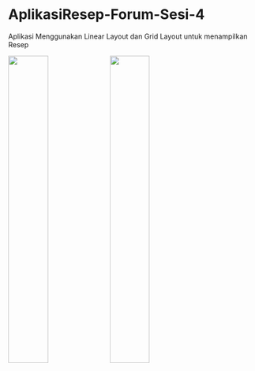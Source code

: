 # AplikasiResep-Forum-Sesi-4
Aplikasi Menggunakan Linear Layout dan Grid Layout untuk menampilkan Resep

<img src="https://github.com/AlfredhoPranoto/AplikasiResep-Forum-Sesi-4/assets/106728577/4c36c6e7-c872-4f0a-add3-5cc2fcfd3a77" width="40%" height="40%">
<img src="https://github.com/AlfredhoPranoto/AplikasiResep-Forum-Sesi-4/assets/106728577/066b7330-291f-41cf-b8c0-c7451dbd99ca" width="40%" height="40%">

